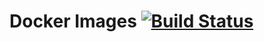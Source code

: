 # Docker Images [![Build Status](https://travis-ci.org/manala/docker-images.svg?branch=master)](https://travis-ci.org/manala/docker-images)
